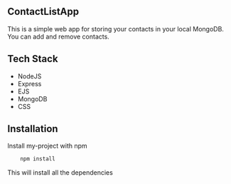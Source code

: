 
## ContactListApp

This is a simple web app for storing your contacts in your local MongoDB.
You can add and remove contacts.



## Tech Stack

- NodeJS
- Express
- EJS
- MongoDB
- CSS


## Installation

Install my-project with npm

```bash
    npm install
```
This will install all the dependencies
